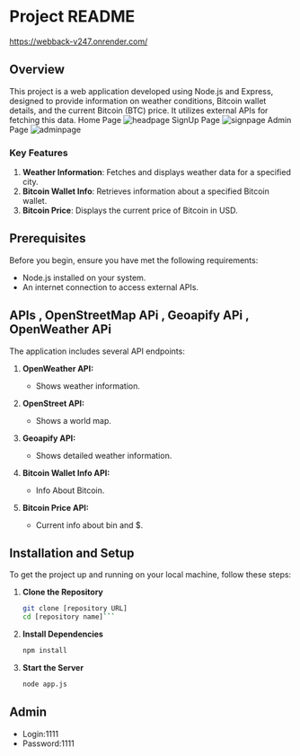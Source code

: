 # Project README
https://webback-v247.onrender.com/
## Overview

This project is a web application developed using Node.js and Express, designed to provide information on weather conditions, Bitcoin wallet details, and the current Bitcoin (BTC) price. It utilizes external APIs for fetching this data.
Home Page
![headpage](https://github.com/GetLivreru/WeatherApp3/assets/110306539/18a98952-cae1-496e-9c38-4f9a96c69f68)
SignUp Page
![signpage](https://github.com/GetLivreru/WeatherApp/assets/110306539/95dcfa17-6be5-4fbd-af22-85c59968778e)
Admin Page
![adminpage](https://github.com/GetLivreru/WeatherApp/assets/110306539/591771f2-74f5-48ea-aa6a-f81b7c068f52)
### Key Features
1. **Weather Information**: Fetches and displays weather data for a specified city.
2. **Bitcoin Wallet Info**: Retrieves information about a specified Bitcoin wallet.
3. **Bitcoin Price**: Displays the current price of Bitcoin in USD.

## Prerequisites

Before you begin, ensure you have met the following requirements:
- Node.js installed on your system.
- An internet connection to access external APIs.

## APIs , OpenStreetMap APi , Geoapify APi , OpenWeather APi

The application includes several API endpoints:

1. **OpenWeather API:**
   - Shows weather information.
 
2. **OpenStreet API:**
   - Shows a world map.
 
3. **Geoapify API:**
   - Shows detailed weather information.
 
4. **Bitcoin Wallet Info API:**
   - Info About Bitcoin.
 
5. **Bitcoin Price API:**
   -  Current info about bin and $.
   
## Installation and Setup

To get the project up and running on your local machine, follow these steps:

1. **Clone the Repository**
   ```sh
   git clone [repository URL]
   cd [repository name]```
2. **Install Dependencies**
   ```sh
   npm install
   ```
3. **Start the Server**
   ```sh
   node app.js
   ```
## Admin 
- Login:1111
- Password:1111

